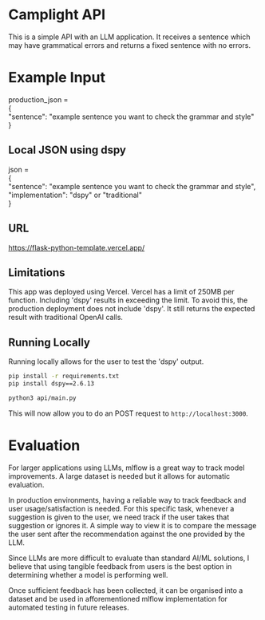 # Camplight API

This is a simple API with an LLM application. It receives a sentence which may have grammatical errors and returns a
fixed sentence with no errors.

# Example Input

production_json = \
{\
    "sentence": "example sentence you want to check the grammar and style"\
}

## Local JSON using dspy

json = \
{\
"sentence": "example sentence you want to check the grammar and style",
"implementation": "dspy" or "traditional"\
}

## URL

https://flask-python-template.vercel.app/

## Limitations

This app was deployed using Vercel. Vercel has a limit of 250MB per function. Including 'dspy' results in exceeding
the limit. To avoid this, the production deployment does not include 'dspy'. It still returns the expected result
with traditional OpenAI calls.

## Running Locally

Running locally allows for the user to test the 'dspy' output.

```bash
pip install -r requirements.txt
pip install dspy==2.6.13

python3 api/main.py
```

This will now allow you to do an POST request to `http://localhost:3000`.

# Evaluation

For larger applications using LLMs, mlflow is a great way to track
model improvements. A large dataset is needed but it allows for automatic
evaluation.

In production environments, having a reliable way to track feedback and 
user usage/satisfaction is needed. For this specific task, whenever a suggestion
is given to the user, we need track if the user takes that suggestion or ignores it. A simple way to view it is to compare the message the user sent after the recommendation against the one provided 
by the LLM. 

Since LLMs are more difficult to evaluate than standard AI/ML solutions, I believe that using tangible feedback from users is the best option in determining whether a model is performing well.

Once sufficient feedback has been collected, it can be organised into a dataset and be used in afforementioned mlflow implementation for automated testing in future releases.

